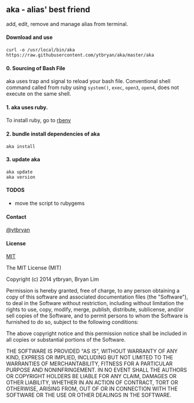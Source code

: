 ## aka - alias' best friend
add, edit, remove and manage alias from terminal.

#### Download and use
```
curl -o /usr/local/bin/aka https://raw.githubusercontent.com/ytbryan/aka/master/aka
```

#### 0. Sourcing of Bash File
aka uses trap and signal to reload your bash file. Conventional shell command called from ruby using `system()`, `exec`, `open3`, `open4`, does not execute on the same shell.

#### 1. aka uses ruby.
To install ruby, go to [rbenv](https://github.com/sstephenson/rbenv)

#### 2. bundle install dependencies of aka
```
aka install
```

#### 3. update aka
```
aka update
aka version
```

#### TODOS
- move the script to rubygems

#### Contact
[@ytbryan](http://twitter.com/ytbryan)

#### License
[MIT ](http://www.opensource.org/licenses/MIT)

The MIT License (MIT)

Copyright (c) 2014 ytbryan, Bryan Lim

Permission is hereby granted, free of charge, to any person obtaining a copy
of this software and associated documentation files (the "Software"), to deal
in the Software without restriction, including without limitation the rights
to use, copy, modify, merge, publish, distribute, sublicense, and/or sell
copies of the Software, and to permit persons to whom the Software is
furnished to do so, subject to the following conditions:

The above copyright notice and this permission notice shall be included in all
copies or substantial portions of the Software.

THE SOFTWARE IS PROVIDED "AS IS", WITHOUT WARRANTY OF ANY KIND, EXPRESS OR
IMPLIED, INCLUDING BUT NOT LIMITED TO THE WARRANTIES OF MERCHANTABILITY,
FITNESS FOR A PARTICULAR PURPOSE AND NONINFRINGEMENT. IN NO EVENT SHALL THE
AUTHORS OR COPYRIGHT HOLDERS BE LIABLE FOR ANY CLAIM, DAMAGES OR OTHER
LIABILITY, WHETHER IN AN ACTION OF CONTRACT, TORT OR OTHERWISE, ARISING FROM,
OUT OF OR IN CONNECTION WITH THE SOFTWARE OR THE USE OR OTHER DEALINGS IN THE
SOFTWARE.
